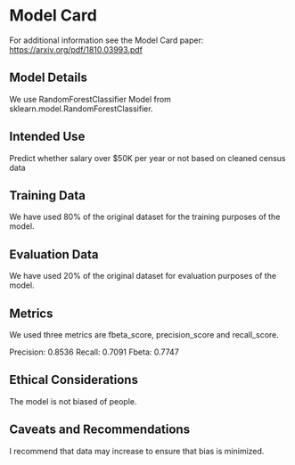 # Model Card

For additional information see the Model Card paper: https://arxiv.org/pdf/1810.03993.pdf

## Model Details

We use RandomForestClassifier Model from sklearn.model.RandomForestClassifier.

## Intended Use

Predict whether salary over $50K per year or not based on  cleaned census data

## Training Data

We have used 80% of the original dataset for the training purposes of the model.

## Evaluation Data

We have used 20% of the original dataset for evaluation purposes of the model.

## Metrics
We used three metrics are fbeta_score, precision_score and recall_score.

Precision:  0.8536
Recall:  0.7091
Fbeta: 0.7747

## Ethical Considerations

The model is not biased of people.

## Caveats and Recommendations

I recommend that data may increase to ensure that bias is minimized.

